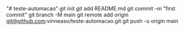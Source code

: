 "# teste-automacao"  git init git add README.md git commit -m "first commit" git branch -M main git remote add origin git@github.com:vinneaso/teste-automacao.git git push -u origin main
